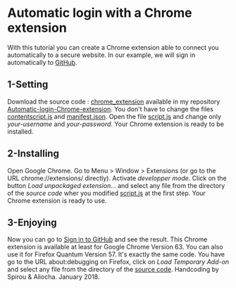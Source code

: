 # Automatic login with a Chrome extension
With this tutorial you can create a Chrome extension able to connect you automatically to a secure website.
In our example, we will sign in automatically to [GitHub](https://github.com/).
## 1-Setting
Download the source code : [chrome_extension](https://github.com/AliochaFilipovitch/Automatic-login-Chrome-extension/tree/master/source%20code) available in my repository [Automatic-login-Chrome-extension](https://github.com/AliochaFilipovitch/Automatic-login-Chrome-extension). You don't have to change the files [contentscript.js](https://github.com/AliochaFilipovitch/Automatic-login-Chrome-extension/blob/master/source%20code/contentscript.js) and [manifest.json](https://github.com/AliochaFilipovitch/Automatic-login-Chrome-extension/blob/master/source%20code/manifest.json). Open the file [script.js](https://github.com/AliochaFilipovitch/Automatic-login-Chrome-extension/blob/master/source%20code/script.js) and change only *your-username* and *your-password*. Your Chrome extension is ready to be installed.
## 2-Installing
Open Google Chrome. Go to Menu > Window > Extensions (or go to the URL chrome://extensions/ directly). Activate _developper mode_. Click on the button _Load unpackaged extension..._ and select any file from the directory of the _source code_ wher you modified [script.js](https://github.com/AliochaFilipovitch/Automatic-login-Chrome-extension/blob/master/source%20code/script.js) at the first step. Your Chrome extension is ready to use. 
## 3-Enjoying
Now you can go to [Sign in to GitHub](https://github.com/login) and see the result. This Chrome extension is available at least for Google Chrome Version 63. You can also use it for Firefox Quantum Version 57. It's exactly the same code. You have go to the URL about:debugging on Firefox, click on _Load Temporary Add-on_ and select any file from the directory of the [source code](https://github.com/AliochaFilipovitch/Automatic-login-Chrome-extension/tree/master/source%20code). Handcoding by Spirou & Aliocha. January 2018.
